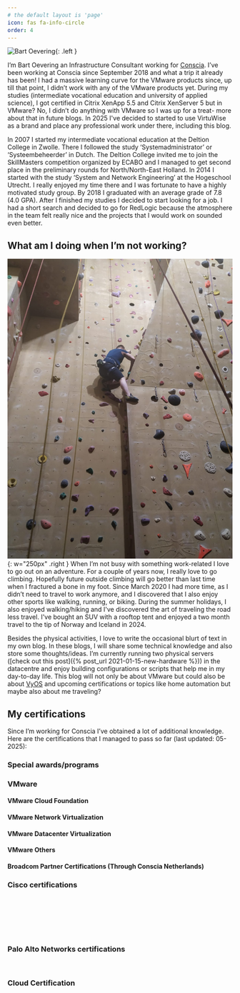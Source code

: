 ```yaml
---
# the default layout is 'page'
icon: fas fa-info-circle
order: 4
---
```


![Bart Oevering](/assets/img/avatar.jpg){: .left }

I’m Bart Oevering an Infrastructure Consultant working for [Conscia](https://www.conscia.com/nl/). I’ve been working at Conscia since September 2018 and what a trip it already has been! I had a massive learning curve for the VMware products since, up till that point, I didn’t work with any of the VMware products yet. During my studies (intermediate vocational education and university of applied science), I got certified in Citrix XenApp 5.5 and Citrix XenServer 5 but in VMware? No, I didn’t do anything with VMware so I was up for a treat- more about that in future blogs. In 2025 I've decided to started to use VirtuWise as a brand and place any professional work under there, including this blog.

In 2007 I started my intermediate vocational education at the Deltion College in Zwolle. There I followed the study ‘Systemadministrator’ or ‘Systeembeheerder’ in Dutch. The Deltion College invited me to join the SkillMasters competition organized by ECABO and I managed to get second place in the preliminary rounds for North/North-East Holland. In 2014 I started with the study ‘System and Network Engineering’ at the Hogeschool Utrecht. I really enjoyed my time there and I was fortunate to have a highly motivated study group. By 2018 I graduated with an average grade of 7.8 (4.0 GPA). After I finished my studies I decided to start looking for a job. I had a short search and decided to go for RedLogic because the atmosphere in the team felt really nice and the projects that I would work on sounded even better.

## What am I doing when I’m not working?
![Climbing Yosemite](/assets/img/climbing_at_yosemite.jpg){: w="250px" .right }
When I’m not busy with something work-related I love to go out on an adventure. For a couple of years now, I really love to go climbing. Hopefully future outside climbing will go better than last time when I fractured a bone in my foot. Since March 2020 I had more time, as I didn’t need to travel to work anymore, and I discovered that I also enjoy other sports like walking, running, or biking. During the summer holidays, I also enjoyed walking/hiking and I've discovered the art of traveling the road less travel. I've bought an SUV with a rooftop tent and enjoyed a two month travel to the tip of Norway and Iceland in 2024.

Besides the physical activities, I love to write the occasional blurt of text in my own blog. In these blogs, I will share some technical knowledge and also store some thoughts/ideas. I’m currently running two physical servers ([check out this post]({% post_url 2021-01-15-new-hardware %})) in the datacentre and enjoy building configurations or scripts that help me in my day-to-day life. This blog will not only be about VMware but could also be about [VyOS](/categories/vyos/) and upcoming certifications or topics like home automation but maybe also about me traveling?

## My certifications
Since I’m working for Conscia I’ve obtained a lot of additional knowledge. Here are the certifications that I managed to pass so far (last updated: 05-2025):


<p><script type="text/javascript" async src="//cdn.credly.com/assets/utilities/embed.js"></script></p>


### Special awards/programs
<!--Broadcom Partner Certification - Broadcom Software Knight - vSphere-->
<div data-iframe-width="150" data-iframe-height="270" data-share-badge-id="a39574b6-5c71-45b8-bfe3-d2735b060d74" data-share-badge-host="https://www.credly.com"></div>

### VMware

#### VMware Cloud Foundation
<!--VMware VCP-VCF Architecture 2024-->
<div data-iframe-width="150" data-iframe-height="270" data-share-badge-id="328040dd-4255-40df-8693-f2be14ca5b54" data-share-badge-host="https://www.credly.com"></div>

<!--VMware VCP-VCF Administrator 2024-->
<div data-iframe-width="150" data-iframe-height="270" data-share-badge-id="c2423532-fb3b-4639-9454-bf8a8e930e0a" data-share-badge-host="https://www.credly.com"></div>
<!-- /wp:html -->

#### VMware Network Virtualization
<!--VMware VCP–NV 2023-->
<div data-iframe-width="150" data-iframe-height="270" data-share-badge-id="c8fa189f-1c21-4cdb-99bd-16c0288e51b4" data-share-badge-host="https://www.credly.com"></div>

<!--VMware VCIX–NV 2020-->
<div data-iframe-width="150" data-iframe-height="270" data-share-badge-id="1c4eba43-4ab3-4d0c-b8af-04755a70ac25" data-share-badge-host="https://www.credly.com"></div>

<!--VMware VCP–NV 2020-->
<div data-iframe-width="150" data-iframe-height="270" data-share-badge-id="30549f05-2472-4892-bb98-9d563dbc0916" data-share-badge-host="https://www.credly.com"></div>

<!--VMware VCIX–NV 2019-->
<div data-iframe-width="150" data-iframe-height="270" data-share-badge-id="7d3ca5f5-c6bc-4044-8478-486d9121377f" data-share-badge-host="https://www.credly.com"></div>

<!--VMware VCAP–NV Deployment 2019-->
<div data-iframe-width="150" data-iframe-height="270" data-share-badge-id="451c95d1-61b8-41ce-84a8-90dbd3d9ce68" data-share-badge-host="https://www.credly.com"></div>

<!--VMware VCP–NV 2019-->
<div data-iframe-width="150" data-iframe-height="270" data-share-badge-id="2bce7399-d8c4-4bda-b5dd-4b7fd54b9d82" data-share-badge-host="https://www.credly.com"></div>
<!-- /wp:html -->

#### VMware Datacenter Virtualization
<!--VMware VCIX–DCV Data Center Virtualization 2024-->
<div data-iframe-width="150" data-iframe-height="270" data-share-badge-id="2a892889-2c1d-42ad-9769-5a40c5325b0d" data-share-badge-host="https://www.credly.com"></div>

<!--VMware VCAP–DCV Deploy 2024-->
<div data-iframe-width="150" data-iframe-height="270" data-share-badge-id="54cb2e73-f07b-4799-a861-c853587c85c4" data-share-badge-host="https://www.credly.com"></div>

<!--VMware VCAP–DCV Design 2022-->
<div data-iframe-width="150" data-iframe-height="270" data-share-badge-id="f7b43fd3-af83-43e9-877a-f18b125049ad" data-share-badge-host="https://www.credly.com"></div>

<!--VMware VCP–DCV 2022-->
<div data-iframe-width="150" data-iframe-height="270" data-share-badge-id="68200b52-58cc-4985-a0a7-ba93acac9948" data-share-badge-host="https://www.credly.com"></div>

<!--VMware VCP–DCV 2019-->
<div data-iframe-width="150" data-iframe-height="270" data-share-badge-id="79d5d122-ed3f-4347-b4bf-25353a9ad654" data-share-badge-host="https://www.credly.com"></div>
<!-- /wp:html -->

#### VMware Others
<!--VMware VCS Cloud Provider 2024-->
<div data-iframe-width="150" data-iframe-height="270" data-share-badge-id="9c41c39e-0b6c-4bbc-93a8-e00659154a47" data-share-badge-host="https://www.credly.com"></div>

<!--VCF Livefire: Infrastructure and Automation 2024-->
<div data-iframe-width="150" data-iframe-height="270" data-share-badge-id="4a877226-2e9e-4f04-82d3-626c73a4500b" data-share-badge-host="https://www.credly.com"></div>

<!--Intrinsic Security Livefire: A New Approach on Protecting the Enterprise 2022-->
<div data-iframe-width="150" data-iframe-height="270" data-share-badge-id="89947964-f615-4b11-9410-59e7aebd3f7f" data-share-badge-host="https://www.credly.com"></div>

<!--VMware SD-WAN Foundations 2020-->
<div data-iframe-width="150" data-iframe-height="270" data-share-badge-id="7296e8fb-1c23-4b03-94e4-2cc517e483b0" data-share-badge-host="https://www.credly.com"></div>

<!--Master Specialist - VMware Cloud on AWS 2020-->
<div data-iframe-width="150" data-iframe-height="270" data-share-badge-id="994de8e0-076d-4b5f-ade0-561d9b23f878" data-share-badge-host="https://www.credly.com"></div>

<!--VMware vSphere 6.5 Foundations-->
<div data-iframe-width="150" data-iframe-height="270" data-share-badge-id="5aa8c461-b186-4186-989d-c020a12ccc59" data-share-badge-host="https://www.credly.com"></div>
<!-- /wp:post-content -->

#### Broadcom Partner Certifications (Through Conscia Netherlands)
<!--Broadcom Partner Certification - Proven Professional - VMware Cloud Foundation - Architecture-->
<div data-iframe-width="150" data-iframe-height="270" data-share-badge-id="c70945bf-e172-494b-b44e-4eb1e083235d" data-share-badge-host="https://www.credly.com"></div>

<!--Broadcom Partner Certification - Proven Professional - VMware Cloud Foundation - Sales-->
<div data-iframe-width="150" data-iframe-height="270" data-share-badge-id="63a43b61-c0d5-4163-a4bb-3ed2376e690d" data-share-badge-host="https://www.credly.com"></div>

<!--Broadcom Partner Certification - Certified Expert - VMware Cloud Foundation - Architecture-->
<div data-iframe-width="150" data-iframe-height="270" data-share-badge-id="2ecbe258-3367-426a-b3b3-2be2dff8cb81" data-share-badge-host="https://www.credly.com"></div>

<!--Broadcom Partner Certification - Proven Professional - VMware Cloud Foundation - Support-->
<div data-iframe-width="150" data-iframe-height="270" data-share-badge-id="ba529ca8-a24c-4b72-879f-0c736f74838e" data-share-badge-host="https://www.credly.com"></div>

<!--Broadcom Partner Certification - Proven Professional - VMware Cloud Foundation - Pre-Sales-->
<div data-iframe-width="150" data-iframe-height="270" data-share-badge-id="eee82d86-8fc7-44cc-8ef5-aee3b836c507" data-share-badge-host="https://www.credly.com"></div>

<!--Broadcom Partner Certification - Proven Professional - VMware Cloud Foundation - Implementation-->
<div data-iframe-width="150" data-iframe-height="270" data-share-badge-id="40ea7e69-9fc2-40aa-bc6e-8fdf5bd2199c" data-share-badge-host="https://www.credly.com"></div>

<!--Broadcom Partner Certification - Certified Expert - VMware vSphere - Pre-Sales-->
<div data-iframe-width="150" data-iframe-height="270" data-share-badge-id="ad35250c-a94b-4e6c-8e0e-c376b2b5cbc3" data-share-badge-host="https://www.credly.com"></div>

<!--Broadcom Partner Certification - Proven Professional - VMware vSphere - Implementation-->
<div data-iframe-width="150" data-iframe-height="270" data-share-badge-id="c7566dff-adea-49bb-a79d-e8580fd959dc" data-share-badge-host="https://www.credly.com"></div>

<!--Broadcom Partner Certification - Proven Professional - VMware vSphere - Support-->
<div data-iframe-width="150" data-iframe-height="270" data-share-badge-id="472312ad-c7e1-4111-96ca-5b47ecd63899" data-share-badge-host="https://www.credly.com"></div>

<!--Broadcom Partner Certification - Proven Professional - VMware vSphere - Architecture-->
<div data-iframe-width="150" data-iframe-height="270" data-share-badge-id="04195c4c-516d-4a91-ab7c-8e2bf6af5a0e" data-share-badge-host="https://www.credly.com"></div>

<!--Broadcom Partner Certification - Certified Expert - VMware vSphere - Architecture-->
<div data-iframe-width="150" data-iframe-height="270" data-share-badge-id="29fe6f3a-6dfc-41f2-b8f6-13e31cf87b10" data-share-badge-host="https://www.credly.com"></div>

<!--Broadcom Partner Certification - Certified Expert - NSX - Pre-Sales-->
<div data-iframe-width="150" data-iframe-height="270" data-share-badge-id="4d66e979-61e0-4de9-89e2-274aa75414dd" data-share-badge-host="https://www.credly.com"></div>

<!--Broadcom Partner Certification - Proven Professional - NSX - Implementation-->
<div data-iframe-width="150" data-iframe-height="270" data-share-badge-id="736ce071-ec1d-4ba2-8124-11932b1decab" data-share-badge-host="https://www.credly.com"></div>

<!--Broadcom Partner Certification - Proven Professional - NSX - Support-->
<div data-iframe-width="150" data-iframe-height="270" data-share-badge-id="097ba0e4-2156-452b-808d-3679929efab4" data-share-badge-host="https://www.credly.com"></div>

<!--Broadcom Partner Certification - Proven Professional - NSX - Architecture-->
<div data-iframe-width="150" data-iframe-height="270" data-share-badge-id="91c0e980-7126-4af5-88d2-6eab1f03c5d3" data-share-badge-host="https://www.credly.com"></div>
<!-- /wp:html -->

### Cisco certifications
<!--Cisco Certified Specialist - Enterprise Core-->
<div data-iframe-width="150" data-iframe-height="270" data-share-badge-id="3789678f-cc9a-4999-b14f-b47ab591a407" data-share-badge-host="https://www.credly.com"> </div>
<!--Implementing and Operating Cisco Enterprise Network Core Technologies (300)-->
<div data-iframe-width="150" data-iframe-height="270" data-share-badge-id="09a83b8b-2089-401c-aa64-60cd3720dcc8" data-share-badge-host="https://www.credly.com"> </div>
<!--Understanding of Cisco Network Devices (200)-->
<div data-iframe-width="150" data-iframe-height="270" data-share-badge-id="1d30c485-873d-4a40-b93b-b91733764002" data-share-badge-host="https://www.credly.com"> </div>
<!--CCNA-->
<div data-iframe-width="150" data-iframe-height="270" data-share-badge-id="10e79c1f-6ddc-4ae2-866d-d570c2e2131f" data-share-badge-host="https://www.credly.com"> </div>
<!--CCNA Routing and Switching-->
<div data-iframe-width="150" data-iframe-height="270" data-share-badge-id="03e74bb1-67b6-4e82-be9c-17153e8b69ca" data-share-badge-host="https://www.credly.com"> </div>

### Palo Alto Networks certifications
<!--Palo Alto Networks Certified Network Security Administrator-->
<div data-iframe-width="150" data-iframe-height="270" data-share-badge-id="3c04391e-3a4d-410a-9fd8-9b63c0374ac4" data-share-badge-host="https://www.credly.com"> </div>

### Cloud Certification
<!--AWS Certified Cloud Practitioner-->
<div data-iframe-width="150" data-iframe-height="270" data-share-badge-id="2feac419-72a4-4a9b-94e8-76c8dbe309ae" data-share-badge-host="https://www.credly.com"> </div>
<!-- /wp:html -->